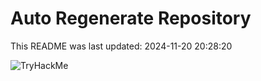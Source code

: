 # Auto Regenerate Repository

This README was last updated: 2024-11-20 20:28:20

 ![TryHackMe](https://tryhackme.com/badge/533634)